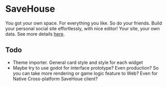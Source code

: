 # SaveHouse

You got your own space. For everything you like. So do your friends. Build your
personal social site effortlessly, with nice editor! Your site, your own data.
See more details [here](https://hackmd.io/mTRndScmSIa6y2od05Pagg).

## Todo

- Theme importer. General card style and style for each widget
- Maybe try to use godot for interface prototype? Even production? So you can
  take more rendering or game logic feature to Web? Even for Native
  Cross-platform SaveHoue client?
